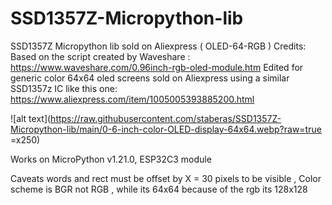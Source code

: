 # SSD1357Z-Micropython-lib
SSD1357Z Micropython lib sold on Aliexpress ( OLED-64-RGB )
Credits: Based on the script created by Waveshare :
https://www.waveshare.com/0.96inch-rgb-oled-module.htm
Edited for generic color 64x64 oled screens sold on Aliexpress using a similar SSD1357z IC like this one: https://www.aliexpress.com/item/1005005393885200.html

![alt text](https://raw.githubusercontent.com/staberas/SSD1357Z-Micropython-lib/main/0-6-inch-color-OLED-display-64x64.webp?raw=true =x250)

Works on MicroPython v1.21.0, ESP32C3 module
 
Caveats words and rect must be offset by X = 30 pixels to be visible , Color scheme is BGR not RGB , while its 64x64 because of the rgb its 128x128 
